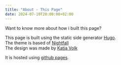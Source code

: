 ```yaml
---
title: "About - This Page"
date: 2024-07-10T20:00:00+02:00
---
```

Want to know more about how i built this page? 
<!--more-->
This page is built using the static side generator [Hugo](https://gohugo.io).  
The theme is based of [Nightfall](https://github.com/LordMathis/hugo-theme-nightfall)  
The design was made by [Katja Volk](https://katjavolk.de/#/projects/pretzelprinter)  

It is hosted using [github pages](https://github.com/marc-fischer/portfolio). 